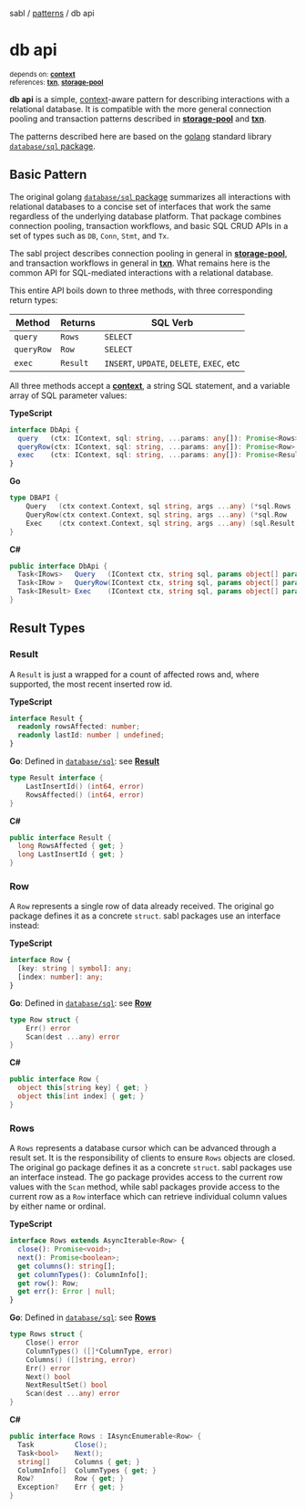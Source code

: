 sabl / [patterns](../README.md#patterns) / db api

# db api
 
<small>depends on: [**context**](./context.md)</small><br>
<small>references: [**txn**](./txn.md), [**storage-pool**](./storage-pool.md)</small>
 
**db api** is a simple, [context](./context.md)-aware pattern for describing interactions with a relational database. It is compatible with the more general connection pooling and transaction patterns described in [**storage-pool**](./storage-pool.md) and [**txn**](./txn.md).

The patterns described here are based on the [golang](https://go.dev/doc/) standard library [`database/sql` package](https://pkg.go.dev/database/sql).

## Basic Pattern

The original golang [`database/sql` package](https://pkg.go.dev/database/sql) summarizes all interactions with relational databases to a concise set of interfaces that work the same regardless of the underlying database platform. That package combines connection pooling, transaction workflows, and basic SQL CRUD APIs in a set of types such as `DB`, `Conn`, `Stmt`, and `Tx`. 

The sabl project describes connection pooling in general in [**storage-pool**](./storage-pool.md), and transaction workflows in general in [**txn**](./txn.md). What remains here is the common API for SQL-mediated interactions with a relational database.

This entire API boils down to three methods, with three corresponding return types:

|Method|Returns|SQL Verb|
|-|-|-|
|`query`|`Rows`|`SELECT`|
|`queryRow`|`Row`|`SELECT`|
|`exec`|`Result`|`INSERT`, `UPDATE`, `DELETE`, `EXEC`, etc| 

All three methods accept a [**context**](./context.md), a string SQL statement, and a variable array of SQL parameter values:

**TypeScript**
```ts
interface DbApi {
  query   (ctx: IContext, sql: string, ...params: any[]): Promise<Rows>
  queryRow(ctx: IContext, sql: string, ...params: any[]): Promise<Row>
  exec    (ctx: IContext, sql: string, ...params: any[]): Promise<Result> 
}
```

**Go**
```go
type DBAPI {
    Query   (ctx context.Context, sql string, args ...any) (*sql.Rows , error)
    QueryRow(ctx context.Context, sql string, args ...any) (*sql.Row  , error)
    Exec    (ctx context.Context, sql string, args ...any) (sql.Result, error)
}
```

**C#**
```cs
public interface DbApi {
  Task<IRows>   Query   (IContext ctx, string sql, params object[] params)
  Task<IRow >   QueryRow(IContext ctx, string sql, params object[] params)
  Task<IResult> Exec    (IContext ctx, string sql, params object[] params)
}
```

## Result Types

### Result

A `Result` is just a wrapped for a count of affected rows and, where supported, the most recent inserted row id.

**TypeScript**
```ts
interface Result {
  readonly rowsAffected: number;
  readonly lastId: number | undefined;
}
```

**Go**: Defined in [`database/sql`](https://pkg.go.dev/database/sql): see [**Result**](https://pkg.go.dev/database/sql#Result)

```go 
type Result interface { 
	LastInsertId() (int64, error) 
	RowsAffected() (int64, error)
}
```

**C#**
```cs
public interface Result {
  long RowsAffected { get; }
  long LastInsertId { get; }
}
```

### Row

A `Row` represents a single row of data already received. The original go package defines it as a concrete `struct`. sabl packages use an interface instead:
 
**TypeScript**
```ts
interface Row { 
  [key: string | symbol]: any; 
  [index: number]: any;
}
```

**Go**: Defined in [`database/sql`](https://pkg.go.dev/database/sql): see [**Row**](https://pkg.go.dev/database/sql#Row)

```go 
type Row struct { 
    Err() error
    Scan(dest ...any) error
}
```

**C#**
```cs
public interface Row {
  object this[string key] { get; }
  object this[int index] { get; }
}
```

### Rows
 
A `Rows` represents a database cursor which can be advanced through a result set. It is the responsibility of clients to ensure `Rows` objects are closed. The original go package defines it as a concrete `struct`. sabl packages use an interface instead. The go package provides access to the current row values with the `Scan` method, while sabl packages provide access to the current row as a `Row` interface which can retrieve individual column values by either name or ordinal.
 
**TypeScript**
```ts
interface Rows extends AsyncIterable<Row> { 
  close(): Promise<void>; 
  next(): Promise<boolean>; 
  get columns(): string[];
  get columnTypes(): ColumnInfo[]; 
  get row(): Row;
  get err(): Error | null;
}
```

**Go**: Defined in [`database/sql`](https://pkg.go.dev/database/sql): see [**Rows**](https://pkg.go.dev/database/sql#Rows)

```go 
type Rows struct {
    Close() error
    ColumnTypes() ([]*ColumnType, error)
    Columns() ([]string, error)
    Err() error
    Next() bool
    NextResultSet() bool
    Scan(dest ...any) error
}
```

**C#**
```cs
public interface Rows : IAsyncEnumerable<Row> {
  Task          Close();
  Task<bool>    Next();
  string[]      Columns { get; }
  ColumnInfo[]  ColumnTypes { get; }
  Row?          Row { get; }
  Exception?    Err { get; }
}
```